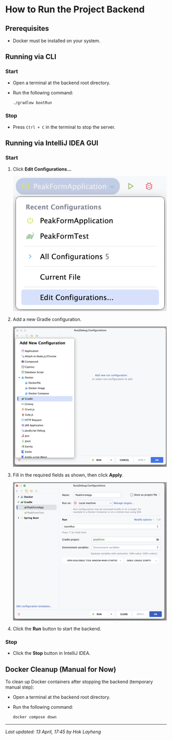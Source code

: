 # How to Run the Project Backend

## Prerequisites

- Docker must be installed on your system.

## Running via CLI

### Start

- Open a terminal at the backend root directory.

- Run the following command:

  ```bash
  ./gradlew bootRun
  ```

### Stop

- Press `Ctrl + C` in the terminal to stop the server.

## Running via IntelliJ IDEA GUI

### Start

1. Click **Edit Configurations...**

   ![Step 1: Edit Configurations](./assets/img/gui1.png)

2. Add a new Gradle configuration.

   ![Step 2: Add New Gradle Config](./assets/img/gui2.png)

3. Fill in the required fields as shown, then click **Apply**.

   ![Step 3: Configuration Details](./assets/img/gui3.png)

4. Click the **Run** button to start the backend.

### Stop

- Click the **Stop** button in IntelliJ IDEA.

## Docker Cleanup (Manual for Now)

To clean up Docker containers after stopping the backend (temporary manual step):

- Open a terminal at the backend root directory.
- Run the following command:

  ```bash
  docker compose down
  ```

---

_Last updated: 13 April, 17:45 by Hok Layheng_